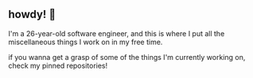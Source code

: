 ## howdy! 👋

I'm a 26-year-old software engineer, and this is where I put all the miscellaneous things I work on in my free time.

if you wanna get a grasp of some of the things I'm currently working on, check my pinned repositories!

<!--
**sand-head/sand-head** is a ✨ _special_ ✨ repository because its `README.md` (this file) appears on your GitHub profile.

Here are some ideas to get you started:

- 🔭 I’m currently working on ...
- 🌱 I’m currently learning ...
- 👯 I’m looking to collaborate on ...
- 🤔 I’m looking for help with ...
- 💬 Ask me about ...
- 📫 How to reach me: ...
- 😄 Pronouns: ...
- ⚡ Fun fact: ...
-->
